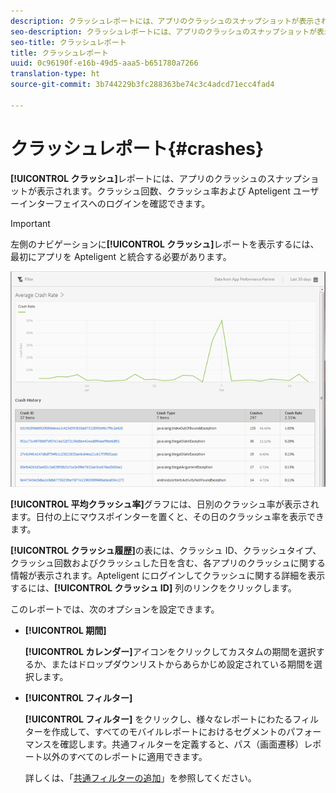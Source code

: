 ```yaml
---
description: クラッシュレポートには、アプリのクラッシュのスナップショットが表示されます。クラッシュ回数、クラッシュ率および Apteligent ユーザーインターフェイスへのログインを確認できます。
seo-description: クラッシュレポートには、アプリのクラッシュのスナップショットが表示されます。クラッシュ回数、クラッシュ率および Apteligent ユーザーインターフェイスへのログインを確認できます。
seo-title: クラッシュレポート
title: クラッシュレポート
uuid: 0c96190f-e16b-49d5-aaa5-b651780a7266
translation-type: ht
source-git-commit: 3b744229b3fc288363be74c3c4adcd71ecc4fad4

---
```



# クラッシュレポート{#crashes}

**[!UICONTROL クラッシュ]**&#x200B;レポートには、アプリのクラッシュのスナップショットが表示されます。クラッシュ回数、クラッシュ率および Apteligent ユーザーインターフェイスへのログインを確認できます。

>[!IMPORTANT]
>
>左側のナビゲーションに&#x200B;**[!UICONTROL クラッシュ]**&#x200B;レポートを表示するには、最初にアプリを Apteligent と統合する必要があります。

![クラッシュ](assets/crashes.png)

**[!UICONTROL 平均クラッシュ率]**&#x200B;グラフには、日別のクラッシュ率が表示されます。日付の上にマウスポインターを置くと、その日のクラッシュ率を表示できます。

**[!UICONTROL クラッシュ履歴]**&#x200B;の表には、クラッシュ ID、クラッシュタイプ、クラッシュ回数およびクラッシュした日を含む、各アプリのクラッシュに関する情報が表示されます。Apteligent にログインしてクラッシュに関する詳細を表示するには、**[!UICONTROL クラッシュ ID]** 列のリンクをクリックします。

このレポートでは、次のオプションを設定できます。

* **[!UICONTROL 期間]**

   **[!UICONTROL カレンダー]**&#x200B;アイコンをクリックしてカスタムの期間を選択するか、またはドロップダウンリストからあらかじめ設定されている期間を選択します。

* **[!UICONTROL フィルター]**

   **[!UICONTROL フィルター]** をクリックし、様々なレポートにわたるフィルターを作成して、すべてのモバイルレポートにおけるセグメントのパフォーマンスを確認します。共通フィルターを定義すると、パス（画面遷移）レポート以外のすべてのレポートに適用できます。

   詳しくは、「[共通フィルターの追加](/help/using/usage/reports-customize/t-sticky-filter.md)」を参照してください。